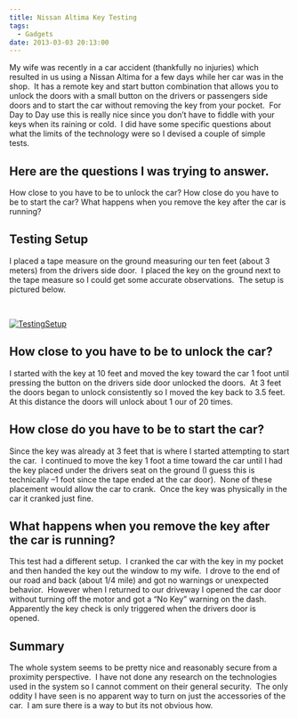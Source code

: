 ```yaml
---
title: Nissan Altima Key Testing
tags:
  - Gadgets
date: 2013-03-03 20:13:00
---
```


My wife was recently in a car accident (thankfully no injuries) which resulted in us using a Nissan Altima for a few days while her car was in the shop.&nbsp; It has a remote key and start button combination that allows you to unlock the doors with a small button on the drivers or passengers side doors and to start the car without removing the key from your pocket.&nbsp; For Day to Day use this is really nice since you don’t have to fiddle with your keys when its raining or cold.&nbsp; I did have some specific questions about what the limits of the technology were so I devised a couple of simple tests.&nbsp;

## Here are the questions I was trying to answer.&nbsp;

How close to you have to be to unlock the car? 
How close do you have to be to start the car? 
What happens when you remove the key after the car is running?

## Testing Setup

I placed a tape measure on the ground measuring our ten feet (about 3 meters) from the drivers side door.&nbsp; I placed the key on the ground next to the tape measure so I could get some accurate observations.&nbsp; The setup is pictured below.

&nbsp;

[![TestingSetup](http://www.michaelware.net/image.axd?picture=TestingSetup_thumb.jpg "TestingSetup")](http://www.michaelware.net/image.axd?picture=TestingSetup.jpg)

## How close to you have to be to unlock the car?

I started with the key at 10 feet and moved the key toward the car 1 foot until pressing the button on the drivers side door unlocked the doors.&nbsp; At 3 feet the doors began to unlock consistently so I moved the key back to 3.5 feet.&nbsp; At this distance the doors will unlock about 1 our of 20 times.&nbsp;

## How close do you have to be to start the car?

Since the key was already at 3 feet that is where I started attempting to start the car.&nbsp; I continued to move the key 1 foot a time toward the car until I had the key placed under the drivers seat on the ground (I guess this is technically –1 foot since the tape ended at the car door).&nbsp; None of these placement would allow the car to crank.&nbsp; Once the key was physically in the car it cranked just fine.&nbsp;

## What happens when you remove the key after the car is running?

This test had a different setup.&nbsp; I cranked the car with the key in my pocket and then handed the key out the window to my wife.&nbsp; I drove to the end of our road and back (about 1/4 mile) and got no warnings or unexpected behavior.&nbsp; However when I returned to our driveway I opened the car door without turning off the motor and got a “No Key” warning on the dash.&nbsp; Apparently the key check is only triggered when the drivers door is opened.&nbsp;

## Summary

The whole system seems to be pretty nice and reasonably secure from a proximity perspective.&nbsp; I have not done any research on the technologies used in the system so I cannot comment on their general security.&nbsp; The only oddity I have seen is no apparent way to turn on just the accessories of the car.&nbsp; I am sure there is a way to but its not obvious how.